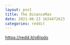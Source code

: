 ```yaml
--- 
layout: post 
title: The BinanceMax 
date: 2021-06-23 1624472623 
categories: reddit 
--- 
```

https://redd.it/o6isdo